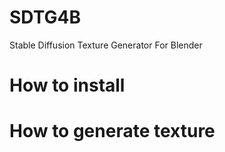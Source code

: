 # SDTG4B
Stable Diffusion Texture Generator For Blender

# How to install

# How to generate texture
